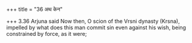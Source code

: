 +++
title = "36 अथ केन"

+++
3.36 Arjuna said Now then, O scion of the Vrsni dynasty (Krsna),
impelled by what does this man commit sin even against his wish, being
constrained by force, as it were;
